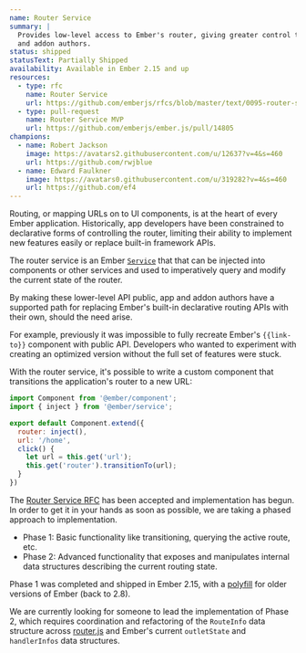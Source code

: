 ```yaml
---
name: Router Service
summary: |
  Provides low-level access to Ember's router, giving greater control to app
  and addon authors.
status: shipped
statusText: Partially Shipped
availability: Available in Ember 2.15 and up
resources:
  - type: rfc
    name: Router Service
    url: https://github.com/emberjs/rfcs/blob/master/text/0095-router-service.md
  - type: pull-request
    name: Router Service MVP
    url: https://github.com/emberjs/ember.js/pull/14805
champions:
  - name: Robert Jackson
    image: https://avatars2.githubusercontent.com/u/12637?v=4&s=460
    url: https://github.com/rwjblue
  - name: Edward Faulkner
    image: https://avatars0.githubusercontent.com/u/319282?v=4&s=460
    url: https://github.com/ef4
---
```

Routing, or mapping URLs on to UI components, is at the heart of every
Ember application. Historically, app developers have been constrained to
declarative forms of controlling the router, limiting their ability to
implement new features easily or replace built-in framework APIs.

The router service is an Ember
[`Service`](https://guides.emberjs.com/release/current/applications/services/) that
that can be injected into components or other services
and used to imperatively query and modify the current state of the router.

By making these lower-level API public, app and addon authors have a
supported path for replacing Ember's built-in declarative routing APIs
with their own, should the need arise.

For example, previously it was impossible to fully recreate Ember's
`{{link-to}}` component with public API. Developers who wanted to
experiment with creating an optimized version without the full set of
features were stuck.

With the router service, it's possible to write a custom component that
transitions the application's router to a new URL:

```js
import Component from '@ember/component';
import { inject } from '@ember/service';

export default Component.extend({
  router: inject(),
  url: '/home',
  click() {
    let url = this.get('url');
    this.get('router').transitionTo(url);
  }
})
```

The [Router Service
RFC](https://github.com/emberjs/rfcs/blob/master/text/0095-router-service.md)
has been accepted and implementation has begun. In order to get it in your
hands as soon as possible, we are taking a phased approach to
implementation.

* Phase 1: Basic functionality like transitioning, querying the active
  route, etc.
* Phase 2: Advanced functionality that exposes and manipulates internal
  data structures describing the current
  routing state.

Phase 1 was completed and shipped in Ember 2.15, with a [polyfill](https://github.com/rwjblue/ember-router-service-polyfill)
for older versions of Ember (back to 2.8).

We are currently looking for someone to lead the implementation of Phase
2, which requires coordination and refactoring of the `RouteInfo` data structure
across [router.js](https://github.com/tildeio/router.js/) and Ember's current
`outletState` and `handlerInfos` data structures.
